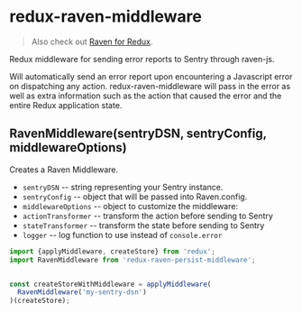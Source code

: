 # redux-raven-middleware

> Also check out [Raven for Redux](https://github.com/captbaritone/raven-for-redux).

Redux middleware for sending error reports to Sentry through raven-js.

Will automatically send an error report upon encountering a Javascript error
on dispatching any action. redux-raven-middleware will pass in the error as
well as extra information such as the action that caused the error and the
entire Redux application state.

## RavenMiddleware(sentryDSN, sentryConfig, middlewareOptions)

Creates a Raven Middleware.

- `sentryDSN` -- string representing your Sentry instance.
- `sentryConfig` -- object that will be passed into Raven.config.
- `middlewareOptions` -- object to customize the middleware:
 - `actionTransformer` -- transform the action before sending to Sentry
 - `stateTransformer` -- transform the state before sending to Sentry
 - `logger` -- log function to use instead of `console.error`

```js
import {applyMiddleware, createStore} from 'redux';
import RavenMiddleware from 'redux-raven-persist-middleware';


const createStoreWithMiddleware = applyMiddleware(
  RavenMiddleware('my-sentry-dsn')
)(createStore);
```
